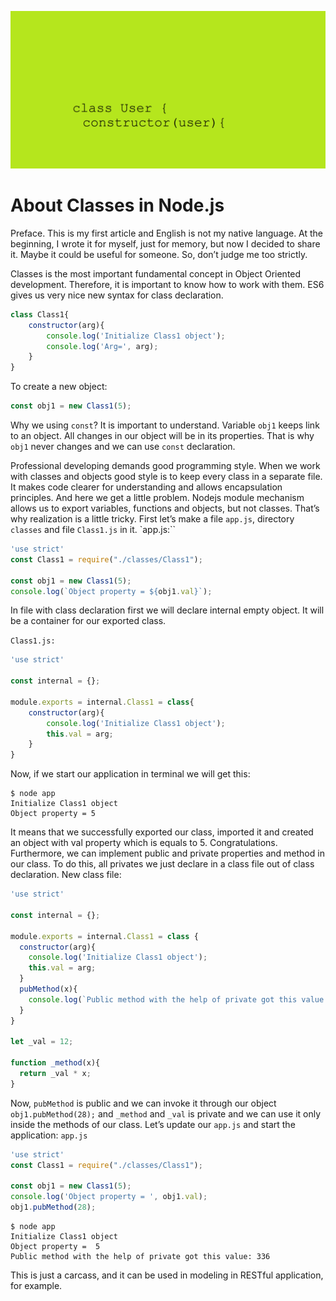 ![Title](./title.png)

# About Classes in Node.js

Preface. This is my first article and English is not my native language. At the beginning, I wrote it for myself, just for memory, but now I decided to share it. Maybe it could be useful for someone. So, don’t judge me too strictly.

Classes is the most important fundamental concept in Object Oriented development. Therefore, it is important to know how to work with them. ES6 gives us very nice new syntax for class declaration.
```JavaScript
class Class1{
	constructor(arg){
		console.log('Initialize Class1 object');
		console.log('Arg=', arg);
	}
}
```

To create a new object:
```JavaScript
const obj1 = new Class1(5);
```

Why we using `const`? It is important to understand. Variable `obj1` keeps link to an object. All changes in our object will be in its properties. That is why `obj1` never changes and we can use `const` declaration.


Professional developing demands good programming style. When we work with classes and objects good style is to keep every class in a separate file. It makes code clearer for understanding and allows encapsulation principles. And here we get a little problem. Nodejs module mechanism allows us to export variables, functions and objects, but not classes. That’s why realization is a little tricky.
First let’s make a file `app.js`, directory `classes` and file `Class1.js` in it.
`app.js:``
```JavaScript
'use strict'
const Class1 = require("./classes/Class1");

const obj1 = new Class1(5);
console.log(`Object property = ${obj1.val}`);
```

In file with class declaration first we will declare internal empty object. It will be a container for our exported class.

`Class1.js:`
```JavaScript
'use strict'

const internal = {};

module.exports = internal.Class1 = class{
	constructor(arg){
		console.log('Initialize Class1 object');
		this.val = arg;
	}
}
```

Now, if we start our application in terminal we will get this:

```
$ node app
Initialize Class1 object
Object property = 5
```

It means that we successfully exported our class, imported it and created an object with val property which is equals to 5. Congratulations.
Furthermore, we can implement public and private properties and method in our class. To do this, all privates we just declare in a class file out of class declaration.  New class file:

```JavaScript
'use strict'

const internal = {};

module.exports = internal.Class1 = class {
  constructor(arg){
    console.log('Initialize Class1 object');
    this.val = arg;
  }
  pubMethod(x){
    console.log(`Public method with the help of private got this value: ${_method(x)}`);
  }
}

let _val = 12;

function _method(x){
  return _val * x;
}

```

Now, `pubMethod` is public and we can invoke it through our object `obj1.pubMethod(28);` and `_method` and `_val` is private and we can use it only inside the methods of our class. Let’s update our `app.js` and start the application:
`app.js`
```JavaScript
'use strict'
const Class1 = require("./classes/Class1");

const obj1 = new Class1(5);
console.log('Object property = ', obj1.val);
obj1.pubMethod(28);
```

```
$ node app
Initialize Class1 object
Object property =  5
Public method with the help of private got this value: 336
```

This is just a carcass, and it can be used in modeling in RESTful application, for example.
